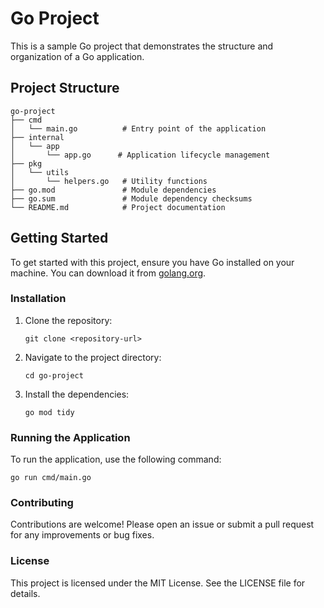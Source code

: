 # Go Project

This is a sample Go project that demonstrates the structure and organization of a Go application.

## Project Structure

```
go-project
├── cmd
│   └── main.go          # Entry point of the application
├── internal
│   └── app
│       └── app.go      # Application lifecycle management
├── pkg
│   └── utils
│       └── helpers.go   # Utility functions
├── go.mod               # Module dependencies
├── go.sum               # Module dependency checksums
└── README.md            # Project documentation
```

## Getting Started

To get started with this project, ensure you have Go installed on your machine. You can download it from [golang.org](https://golang.org/dl/).

### Installation

1. Clone the repository:
   ```
   git clone <repository-url>
   ```
2. Navigate to the project directory:
   ```
   cd go-project
   ```
3. Install the dependencies:
   ```
   go mod tidy
   ```

### Running the Application

To run the application, use the following command:
```
go run cmd/main.go
```

### Contributing

Contributions are welcome! Please open an issue or submit a pull request for any improvements or bug fixes.

### License

This project is licensed under the MIT License. See the LICENSE file for details.